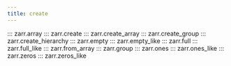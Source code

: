 ```yaml
---
title: create
---
```


::: zarr.array
::: zarr.create
::: zarr.create_array
::: zarr.create_group
::: zarr.create_hierarchy
::: zarr.empty
::: zarr.empty_like
::: zarr.full
::: zarr.full_like
::: zarr.from_array
::: zarr.group
::: zarr.ones
::: zarr.ones_like
::: zarr.zeros
::: zarr.zeros_like
